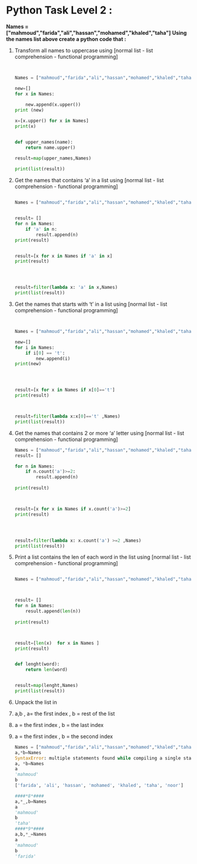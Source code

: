 # Python Task Level 2 :

**Names = ["mahmoud","farida","ali","hassan","mohamed","khaled","taha"]**
**Using the names list above create a python code that :**

1. Transform all names to uppercase using [normal list - list comprehension - functional programming]

   ```py
   
   
   Names = ["mahmoud","farida","ali","hassan","mohamed","khaled","taha"]
   
   new=[]
   for x in Names:
       
       new.append(x.upper())
   print (new)
   
   x=[x.upper() for x in Names]
   print(x)
   
   
   def upper_names(name):
       return name.upper()
   
   result=map(upper_names,Names)
       
   print(list(result))
   
   ```

   

2. Get the names that contains ‘a’ in a list using [normal list - list comprehension - functional
   programming]

   ```py
   
   Names = ["mahmoud","farida","ali","hassan","mohamed","khaled","taha","noor"]
   
   
   result= []
   for n in Names:
       if 'a' in n:
           result.append(n)
   print(result)
   
   
   result=[x for x in Names if 'a' in x]
   print(result)
   
   
   
   
   result=filter(lambda x: 'a' in x,Names)
   print(list(result))
   
   ```

   

   

3. Get the names that starts with ‘t’ in a list using [normal list - list comprehension - functional
   programming]

   ```py
   
   
   Names = ["mahmoud","farida","ali","hassan","mohamed","khaled","taha","noor"]
   
   new=[]
   for i in Names:
       if i[0] == 't':
           new.append(i)
   print(new)    
   
   
   
   
   result=[x for x in Names if x[0]=='t']
   print(result)
   
   
   
   result=filter(lambda x:x[0]=='t' ,Names)
   print(list(result))
   
   ```

   

4. Get the names that contains 2 or more ‘a’ letter using [normal list - list comprehension - functional
   programming]

   ```py
   Names = ["mahmoud","farida","ali","hassan","mohamed","khaled","taha","noor"]
   result= []
   
   for n in Names:
       if n.count('a')>=2:
           result.append(n)
           
   print(result)
   
   
   
   result=[x for x in Names if x.count('a')>=2]
   print(result)
   
   
   
   
   result=filter(lambda x: x.count('a') >=2 ,Names)
   print(list(result))
   ```

   

5. Print a list contains the len of each word in the list using [normal list - list comprehension -
   functional programming]

   

   ```py
   
   Names = ["mahmoud","farida","ali","hassan","mohamed","khaled","taha","noor"]
   
   
   
   result= []
   for n in Names:
       result.append(len(n))
           
   print(result)
   
   
   
   result=[len(x)  for x in Names ]
   print(result)
   
   
   def lenght(word):
       return len(word)
   
   
   result=map(lenght,Names)
   print(list(result))
   
   ```

   

6. Unpack the list in

7. a,b , a= the first index , b = rest of the list

8. a = the first index , b = the last index

9. a = the first index , b = the second index

   ```py
   Names = ["mahmoud","farida","ali","hassan","mohamed","khaled","taha","noor"]
   a,*b=Names
   SyntaxError: multiple statements found while compiling a single statement
   a, *b=Names
   a
   'mahmoud'
   b
   ['farida', 'ali', 'hassan', 'mohamed', 'khaled', 'taha', 'noor']
   
   ####*8*####
   a,*_,b=Names
   a
   'mahmoud'
   b
   'taha'
   ####*9*####
   a,b,*_=Names
   a
   'mahmoud'
   b
   'farida'
   
   
   
   
   ```

   